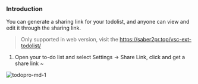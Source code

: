 ### Introduction

You can generate a sharing link for your todolist, and anyone can view and edit it through the sharing link.

> Only supported in web version, visit the https://saber2pr.top/vsc-ext-todolist/

1. Open your to-do list and select Settings -> Share Link, click and get a share link ~

![todopro-md-1](https://saber2pr.top/MyWeb/resource/image/share-link.png)
